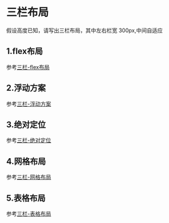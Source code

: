 # 三栏布局

假设高度已知，请写出三栏布局，其中左右栏宽 300px,中间自适应

## 1.flex布局

参考[三栏-flex布局](./三栏-flex.html)

## 2.浮动方案

参考[三栏-浮动方案](./三栏-浮动方案.html)

## 3.绝对定位

参考[三栏-绝对定位](./三栏-绝对定位.html)

## 4.网格布局

参考[三栏-网格布局](./三栏-网格布局.html)

## 5.表格布局

参考[三栏-表格布局](./三栏-表格布局.html)
